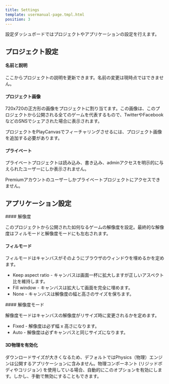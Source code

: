 ```yaml
---
title: Settings
template: usermanual-page.tmpl.html
position: 3
---
```


設定ダッシュボードではプロジェクトやアプリケーションの設定を行えます。

## プロジェクト設定

#### 名前と説明

ここからプロジェクトの説明を更新できます。名前の変更は現時点ではできません。

#### プロジェクト画像

720x720の正方形の画像をプロジェクトに割り当てます。この画像は、このプロジェクトから公開される全てのゲームを代表するもので、TwitterやFacebookなどのSNSでシェアされた場合に表示されます。

プロジェクトをPlayCanvasでフィーチャリングさせるには、プロジェクト画像を追加する必要があります。

#### プライベート

プライベートプロジェクトは読み込み、書き込み、adminアクセスを明示的に与えられたユーザーにしか表示されません。

<div class="alert alert-info">
Premiumアカウントのユーザーしかプライベートプロジェクトにアクセスできません。
</div>

## アプリケーション設定

#### 解像度

このプロジェクトから公開された如何なるゲームの解像度を設定。最終的な解像度はフィルモードと解像度モードにも左右されます。

#### フィルモード

フィルモードはキャンバスがそのようにブラウザのウィンドウを埋めるかを定めます。

* Keep aspect ratio - キャンバスは画面一杯に拡大しますが正しいアスペクト比を維持します。
* Fill window - キャンバスは拡大して画面を完全に埋めます。
* None - キャンバスは解像度の幅と高さのサイズを保ちます。

#### 解像度モード

解像度モードはキャンバスの解像度がリサイズ時に変更されるかを定めます。

* Fixed - 解像度は必ず幅 x 高さになります。
* Auto - 解像度は必ずキャンバスと同じサイズになります。

#### 3D物理を有効化

ダウンロードサイズが大きくなるため、デフォルトではPhysics（物理）エンジンは公開するアプリケーションに含みません。物理コンポーネント (リジッドボディやコリジョン) を使用している場合、自動的にこのオプションを有効にします。しかし、手動で無効にすることもできます。

